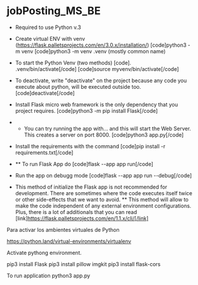 # jobPosting_MS_BE

- Required to use Python v.3
- Create virtual ENV with venv (https://flask.palletsprojects.com/en/3.0.x/installation/)
    [code]python3 -m venv <directory>
    [code]python3 -m venv .venv (mostly common name)

- To start the Python Venv (two methods)
    [code]. .venv/bin/activate[/code]
    [code]source myvenv/bin/activate[/code]

- To deactivate, write "deactivate" on the project because any code you execute about python, will be executed outside too.
    [code]deactivate[/code]

- Install Flask micro web framework is the only dependency that you project requires.
    [code]python3 -m pip install Flask[/code]

- * You can try running the app with... and this will start the Web Server. This creates a server on port 8000.
    [code]python3 app.py[/code]

- Install the requirements with the command
    [code]pip install -r requirements.txt[/code]

- ** To run Flask App do
    [code]flask --app app run[/code]
    
- Run the app on debugg mode
    [code]flask --app app run --debug[/code]

* This method of initialize the Flask app is not recommended for development. There are sometimes where the code executes itself twice or other side-effects that we want to avoid.
** This method will allow to make the code independent of any external environment configurations. Plus, there is a lot of additionals that you can read [link]https://flask.palletsprojects.com/en/1.1.x/cli/[/link]

Para activar los ambientes virtuales de Python

https://python.land/virtual-environments/virtualenv

Activate pythong environment.

pip3 install Flask
pip3 install pillow imgkit
pip3 install flask-cors


To run application
python3 app.py
